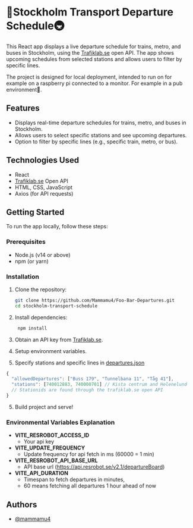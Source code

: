 # 🚌Stockholm Transport Departure Schedule🚇

This React app displays a live departure schedule for trains, metro, and buses in Stockholm, using the [Trafiklab.se](https://www.trafiklab.se/) open API. The app shows upcoming schedules from selected stations and allows users to filter by specific lines.

The project is designed for local deployment, intended to run on for example on a raspberry pi connected to a monitor. For example in a pub environment🍺.
## Features
- Displays real-time departure schedules for trains, metro, and buses in Stockholm.
- Allows users to select specific stations and see upcoming departures.
- Option to filter by specific lines (e.g., specific train, metro, or bus).

## Technologies Used
- React
- [Trafiklab.se](https://www.trafiklab.se/) Open API
- HTML, CSS, JavaScript
- Axios (for API requests)

## Getting Started

To run the app locally, follow these steps:

### Prerequisites
- Node.js (v14 or above)
- npm (or yarn)

### Installation
1. Clone the repository:
   ```bash
   git clone https://github.com/Mammamu4/Foo-Bar-Departures.git
   cd stockholm-transport-schedule

2. Install dependencies:
   ```bash
    npm install

3. Obtain an API key from [Trafiklab.se](https://www.trafiklab.se/).

4. Setup environment variables.

5. Specify stations and specific lines in [departures.json](https://github.com/Mammamu4/Foo-Bar-Departures/blob/main/src/assets/departures.json)
```javascript
{
  "allowedDepartures": ["Buss 179", "Tunnelbana 11", "Tåg 41"],
  "stations": [740012883, 740000701] // Kista centrum and Helenelund
  // Stationids are found through the trafiklab.se open API
}
```



5. Build project and serve!

### Environmental Variables Explanation
   - **VITE_RESROBOT_ACCESS_ID**
      - Your api key
   - **VITE_UPDATE_FREQUENCY**
      - Update frequency for api fetch in ms (60000 = 1 min)
   - **VITE_RESROBOT_API_BASE_URL**
      - API base url (https://api.resrobot.se/v2.1/departureBoard)
   - **VITE_API_DURATION**
      - Timespan to fetch departures in minutes,
      - 60 means fetching all departures 1 hour ahead of now
## Authors

- [@mammamu4](https://www.github.com/mammamu4)

